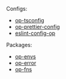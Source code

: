 Configs:

- [op-tsconfig](https://www.npmjs.com/package/op-tsconfig)
- [op-prettier-config](https://www.npmjs.com/package/op-prettier-config)
- [eslint-config-op](https://www.npmjs.com/package/eslint-config-op)

Packages:

- [op-envs](https://www.npmjs.com/package/op-envs)
- [op-error](https://www.npmjs.com/package/op-error)
- [op-fns](https://www.npmjs.com/package/op-fns)
